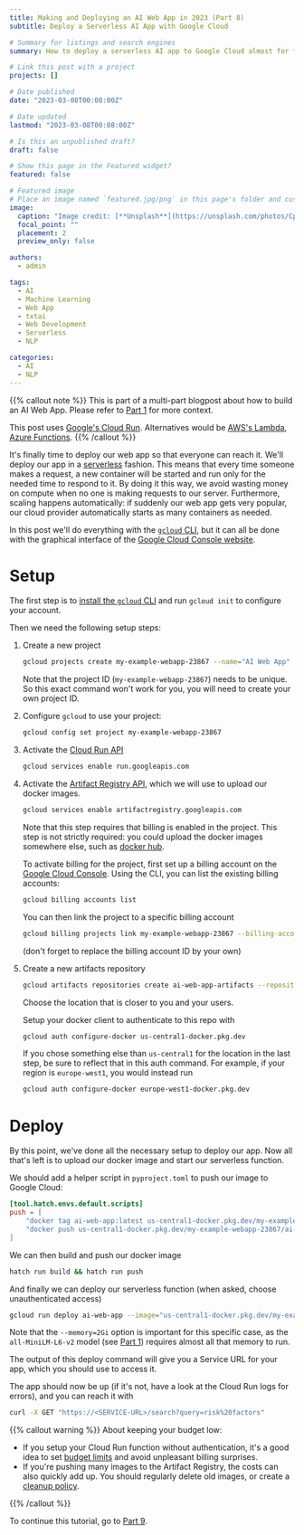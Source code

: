 ```yaml
---
title: Making and Deploying an AI Web App in 2023 (Part 8)
subtitle: Deploy a Serverless AI App with Google Cloud

# Summary for listings and search engines
summary: How to deploy a serverless AI app to Google Cloud almost for free using Cloud Run and the Artifact Registry.

# Link this post with a project
projects: []

# Date published
date: "2023-03-08T00:08:00Z"

# Date updated
lastmod: "2023-03-08T00:08:00Z"

# Is this an unpublished draft?
draft: false

# Show this page in the Featured widget?
featured: false

# Featured image
# Place an image named `featured.jpg/png` in this page's folder and customize its options here.
image:
  caption: "Image credit: [**Unsplash**](https://unsplash.com/photos/CpkOjOcXdUY)"
  focal_point: ""
  placement: 2
  preview_only: false

authors:
  - admin

tags:
  - AI
  - Machine Learning
  - Web App
  - txtai
  - Web Development
  - Serverless
  - NLP

categories:
  - AI
  - NLP
---
```


{{% callout note %}}
This is part of a multi-part blogpost about how to build an AI Web App.
Please refer to [Part 1](/post/2023-03-01-ai-web-app) for more context.

This post uses [Google's Cloud Run](https://cloud.google.com/run).
Alternatives would be [AWS's Lambda](https://aws.amazon.com/lambda/), [Azure Functions](https://learn.microsoft.com/en-us/azure/azure-functions/functions-overview).
{{% /callout %}}

It's finally time to deploy our web app so that everyone can reach it.
We'll deploy our app in a [serverless](https://en.wikipedia.org/wiki/Serverless_computing) fashion.
This means that every time someone makes a request, a new container will be
started and run only for the needed time to respond to it.
By doing it this way, we avoid wasting money on compute when no one is making requests to our server.
Furthermore, scaling happens automatically: if suddenly our web app gets very popular, our cloud
provider automatically starts as many containers as needed.

In this post we'll do everything with the [`gcloud` CLI](https://cloud.google.com/sdk/gcloud),
but it can all be done with the graphical interface of the
[Google Cloud Console website](https://console.cloud.google.com/).

# Setup

The first step is to [install the `gcloud` CLI](https://cloud.google.com/sdk/docs/install)
and run `gcloud init` to configure your account.

Then we need the following setup steps:

1. Create a new project

   ```bash
   gcloud projects create my-example-webapp-23867 --name="AI Web App"
   ```

   Note that the project ID (`my-example-webapp-23867`) needs to be unique.
   So this exact command won't work for you, you will need to create your own project ID.

2. Configure `gcloud` to use your project:

   ```bash
   gcloud config set project my-example-webapp-23867
   ```

3. Activate the [Cloud Run API](https://cloud.google.com/run/docs/reference/rest)

   ```bash
   gcloud services enable run.googleapis.com
   ```

4. Activate the [Artifact Registry API](https://cloud.google.com/artifact-registry),
   which we will use to upload our docker images.

   ```bash
   gcloud services enable artifactregistry.googleapis.com
   ```

   Note that this step requires that billing is enabled in the project.
   This step is not strictly required: you could upload the docker images somewhere else,
   such as [docker hub](https://hub.docker.com/).

   To activate billing for the project, first set up a billing account on the [Google Cloud Console](https://console.cloud.google.com/).
   Using the CLI, you can list the existing billing accounts:

   ```bash
   gcloud billing accounts list
   ```

   You can then link the project to a specific billing account

   ```bash
   gcloud billing projects link my-example-webapp-23867 --billing-account 0X0X0X-0X0X0X-0X0X0X
   ```

   (don't forget to replace the billing account ID by your own)

5. Create a new artifacts repository

   ```bash
   gcloud artifacts repositories create ai-web-app-artifacts --repository-format=docker --location=us-central1 --description="Docker artifacts"
   ```

   Choose the location that is closer to you and your users.

   Setup your docker client to authenticate to this repo with

   ```bash
   gcloud auth configure-docker us-central1-docker.pkg.dev
   ```

   If you chose something else than `us-central1` for the location in the last step, be sure to reflect that in this auth command.
   For example, if your region is `europe-west1`, you would instead run

   ```bash
   gcloud auth configure-docker europe-west1-docker.pkg.dev
   ```

# Deploy

By this point, we've done all the necessary setup to deploy our app.
Now all that's left is to upload our docker image and start our serverless function.

We should add a helper script in `pyproject.toml` to push our image to Google Cloud:

```toml
[tool.hatch.envs.default.scripts]
push = [
    "docker tag ai-web-app:latest us-central1-docker.pkg.dev/my-example-webapp-23867/ai-web-app-artifacts/ai-web-app:latest",
    "docker push us-central1-docker.pkg.dev/my-example-webapp-23867/ai-web-app-artifacts/ai-web-app:latest"
]
```

We can then build and push our docker image

```bash
hatch run build && hatch run push
```

And finally we can deploy our serverless function (when asked, choose unauthenticated access)

```bash
gcloud run deploy ai-web-app --image="us-central1-docker.pkg.dev/my-example-webapp-23867/ai-web-app-artifacts/ai-web-app:latest" --region=us-central1 --memory=2Gi
```

Note that the `--memory=2Gi` option is important for this specific case,
as the `all-MiniLM-L6-v2` model (see [Part 1](/post/2023-03-01-ai-web-app)) requires almost all that memory to run.

The output of this deploy command will give you a Service URL for your app, which you should use
to access it.

The app should now be up (if it's not, have a look at the Cloud Run logs for errors),
and you can reach it with

```bash
curl -X GET "https://<SERVICE-URL>/search?query=risk%20factors"
```

{{% callout warning %}}
About keeping your budget low:

- If you setup your Cloud Run function without authentication, it's a good idea
  to set [budget limits](https://cloud.google.com/billing/docs/how-to/budgets)
  and avoid unpleasant billing surprises.
- If you're pushing many images to the Artifact Registry, the costs can also quickly
  add up.
  You should regularly delete old images, or create a
  [cleanup policy](https://cloud.google.com/artifact-registry/docs/repositories/cleanup-policy).

{{% /callout %}}

To continue this tutorial, go to [Part 9](/post/2023-03-09-ai-web-app).
